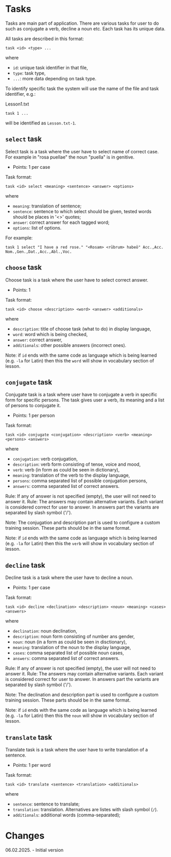 # Tasks

Tasks are main part of application. There are various tasks for user to do
such as conjugate a verb, decline a noun etc. Each task has its unique data.

All tasks are described in this format:
```
task <id> <type> ...
```
where
 - `id`: unique task identifier in that file,
 - `type`: task type,
 - `...`: more data depending on task type.

To identify specific task the system will use the name of the file and task identifier, e.g.:

Lesson1.txt
```
task 1 ...
```
will be identified as `Lesson.txt-1`.

## `select` task

Select task is a task where the user have to select name of correct case. For
example in "rosa puellae" the noun "puella" is in genitive.

 - Points: 1 per case

Task format:
```
task <id> select <meaning> <sentence> <answer> <options>
```
where
 - `meaning`: translation of sentence;
 - `sentence`: sentence to which select should be given, tested words should be
        places in '<>' quotes;
 - `answer`: correct answer for each tagged word;
 - `options`: list of options.

For example:
```
task 1 select "I have a red rose." "<Rosam> <rūbrum> habeō" Acc.,Acc. Nom.,Gen.,Dat.,Acc.,Abl.,Voc.
```

## `choose` task

Choose task is a task where the user have to select correct answer.

 - Points: 1

Task format:
```
task <id> choose <description> <word> <answer> <additionals>
```
where
 - `description`: title of choose task (what to do) in display language,
 - `word`: word which is being checked,
 - `answer`: correct answer,
 - `additionals`: other possible answers (incorrect ones).

Note: if `id` ends with the same code as language which is being learned
(e.g. `-la` for Latin) then this the `word` will show in vocabulary section of
lesson.

## `conjugate` task

Conjugate task is a task where user have to conjugate a verb in specific form
for specific persons. The task gives user a verb, its meaning and a list of
persons to conjugate it.

 - Points: 1 per person

Task format:
```
task <id> conjugate <conjugation> <description> <verb> <meaning> <persons> <answers>
```
where
 - `conjugation`: verb conjugation,
 - `description`: verb form consisting of tense, voice and mood,
 - `verb`: verb (in form as could be seen in dictionary),
 - `meaning`: translation of the verb to the display language,
 - `persons`: comma separated list of possible conjugation persons,
 - `answers`: comma separated list of correct answers.

Rule: If any of answer is not specified (empty), the user will not need to
answer it.
Rule: The answers may contain alternative variants. Each variant is considered
correct for user to answer. In answers part the variants are separated by slash
symbol ('/').

Note: The conjugation and description part is used to configure a custom
training session. These parts should be in the same format.

Note: if `id` ends with the same code as language which is being learned
(e.g. `-la` for Latin) then this the `verb` will show in vocabulary section of
lesson.

## `decline` task

Decline task is a task where the user have to decline a noun.

 - Points: 1 per case

Task format:
```
task <id> decline <declination> <description> <noun> <meaning> <cases> <answers>
```
where
 - `declination`: noun declination,
 - `description`: noun form consisting of number ans gender,
 - `noun`: noun (in a form as could be seen in disctionary),
 - `meaning`: translation of the noun to the display language,
 - `cases`: comma separated list of possible noun cases,
 - `answers`: comma separated list of correct answers.

Rule: If any of answer is not specified (empty), the user will not need to
answer it.
Rule: The answers may contain alternative variants. Each variant is considered
correct for user to answer. In answers part the variants are separated by slash
symbol ('/').

Note: The declination and description part is used to configure a custom
training session. These parts should be in the same format.

Note: if `id` ends with the same code as language which is being learned
(e.g. `-la` for Latin) then this the `noun` will show in vocabulary section of
lesson.

## `translate` task

Translate task is a task where the user have to write translation of a sentence.

- Points: 1 per word

Task format:
```
task <id> translate <sentence> <translation> <additionals>
```
where
 - `sentence`: sentence to translate;
 - `translation`: translation. Alternatives are
       listes with slash symbol (`/`).
 - `additionals`: additional words (comma-separated);

# Changes

06.02.2025. - Initial version

